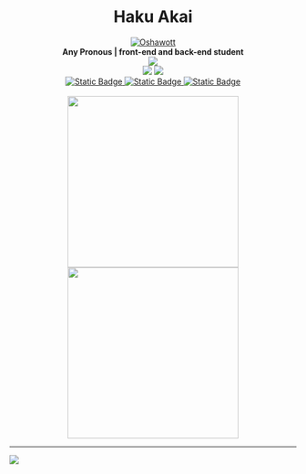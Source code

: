 <h1 align="center">Haku Akai</h1>

<div align="center">
    <a href="https://pokemondb.net/pokedex/oshawott"><img src="https://img.pokemondb.net/sprites/black-white-2/anim/shiny/oshawott.gif" alt="Oshawott"></a> <br>
    <b>Any Pronous | front-end and back-end student </b> <br>
     <img src="https://img.shields.io/badge/Scratch-black?style=for-the-badge&logo=Scratch&logoColor=blue" /> <br>
    <img src="https://img.shields.io/badge/HTML5-black?style=for-the-badge&logo=HTML5&logoColor=blue" />
    <img src="https://img.shields.io/badge/CSS3-black?style=for-the-badge&logo=CSS3&logoColor=blue" />
    <br>
    <a href="https://www.dio.me/users/juhh1956">
        <img alt="Static Badge" src="https://img.shields.io/badge/DIO-blue?style=for-the-badge">
    </a>
    <a href="https://www.linkedin.com/in/hakuakai/">
        <img alt="Static Badge" src="https://img.shields.io/badge/linkedin-blue?style=for-the-badge">
    </a>
    <a href="https://www.canva.com/design/DAFhbIVJ4KY/9t40VDRbjESX_aDW0o78kw/view?utm_content=DAFhbIVJ4KY&utm_campaign=designshare&utm_medium=link&utm_source=publishsharelink">
        <img alt="Static Badge" src="https://img.shields.io/badge/...-blue?style=for-the-badge">
    </a>
</div>


<div align="center" style="display: inline-block"><br>
    <img width="300" src="https://github-readme-stats.vercel.app/api/top-langs/?username=hakuakai&layout=compact&theme=transparent&hide_border=true"/>
    <img width="300" src="https://github-readme-stats.vercel.app/api?username=hakuakai&count_private=true&layout=compact&theme=transparent&hide_border=true"/> 
</div>
<hr>
<div align="center" style="display: inline-block">
    <img src="https://streak-stats.demolab.com/?user=HakuAkai&theme=transparent&color=blue&background=000&border=0525B3&dates=FFF"/>
</div>



